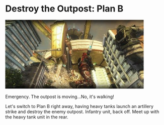 # Destroy the Outpost: Plan B

![Destroy the Outpost: Plan B](../images/missions_thumbnails/M021.jpg)

Emergency.
The outpost is moving...No, it's walking!

Let's switch to Plan B right away, having heavy tanks launch an artillery strike and destroy the enemy outpost.
Infantry unit, back off. 
Meet up with the heavy tank unit in the rear.
